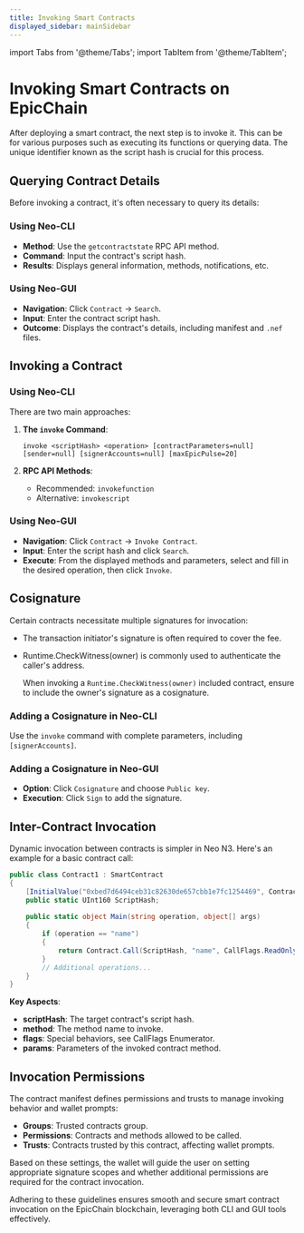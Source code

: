 ```yaml
---
title: Invoking Smart Contracts
displayed_sidebar: mainSidebar
---
```


import Tabs from '@theme/Tabs';
import TabItem from '@theme/TabItem';

# Invoking Smart Contracts on EpicChain

After deploying a smart contract, the next step is to invoke it. This can be for various purposes such as executing its functions or querying data. The unique identifier known as the script hash is crucial for this process.

## Querying Contract Details

Before invoking a contract, it's often necessary to query its details:

### Using Neo-CLI

- **Method**: Use the `getcontractstate` RPC API method.
- **Command**: Input the contract's script hash.
- **Results**: Displays general information, methods, notifications, etc.

### Using Neo-GUI

- **Navigation**: Click `Contract` -> `Search`.
- **Input**: Enter the contract script hash.
- **Outcome**: Displays the contract's details, including manifest and `.nef` files.


## Invoking a Contract

### Using Neo-CLI

There are two main approaches:

1. **The `invoke` Command**:

    ```shell
    invoke <scriptHash> <operation> [contractParameters=null] [sender=null] [signerAccounts=null] [maxEpicPulse=20]
    ```

2. **RPC API Methods**:

    - Recommended: `invokefunction`
    - Alternative: `invokescript`

### Using Neo-GUI

- **Navigation**: Click `Contract` -> `Invoke Contract`.
- **Input**: Enter the script hash and click `Search`.
- **Execute**: From the displayed methods and parameters, select and fill in the desired operation, then click `Invoke`.

## Cosignature

Certain contracts necessitate multiple signatures for invocation:

- The transaction initiator's signature is often required to cover the fee.
- Runtime.CheckWitness(owner) is commonly used to authenticate the caller's address.
  
  When invoking a `Runtime.CheckWitness(owner)` included contract, ensure to include the owner's signature as a cosignature.

### Adding a Cosignature in Neo-CLI

Use the `invoke` command with complete parameters, including `[signerAccounts]`.

### Adding a Cosignature in Neo-GUI

- **Option**: Click `Cosignature` and choose `Public key`.
- **Execution**: Click `Sign` to add the signature.

## Inter-Contract Invocation

Dynamic invocation between contracts is simpler in Neo N3. Here's an example for a basic contract call:

```csharp
public class Contract1 : SmartContract
{
    [InitialValue("0xbed7d6494ceb31c82630de657cbb1e7fc1254469", ContractParameterType.Hash160)]
    public static UInt160 ScriptHash;
    
    public static object Main(string operation, object[] args)
    {
        if (operation == "name")
        {
            return Contract.Call(ScriptHash, "name", CallFlags.ReadOnly, new object[0]);
        }
        // Additional operations...
    }
}
```

**Key Aspects**:

- **scriptHash**: The target contract's script hash.
- **method**: The method name to invoke.
- **flags**: Special behaviors, see CallFlags Enumerator.
- **params**: Parameters of the invoked contract method.

## Invocation Permissions

The contract manifest defines permissions and trusts to manage invoking behavior and wallet prompts:

- **Groups**: Trusted contracts group.
- **Permissions**: Contracts and methods allowed to be called. 
- **Trusts**: Contracts trusted by this contract, affecting wallet prompts.

Based on these settings, the wallet will guide the user on setting appropriate signature scopes and whether additional permissions are required for the contract invocation.

Adhering to these guidelines ensures smooth and secure smart contract invocation on the EpicChain blockchain, leveraging both CLI and GUI tools effectively.




















<br/>
